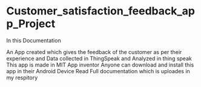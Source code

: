 # Customer_satisfaction_feedback_app_Project

In this Documentation

An App created which gives the feedback of the customer as per their experience and Data collected in ThingSpeak and Analyzed in thing speak
This app is made in MIT App inventor
Anyone can download and install this app in their Android Device
Read Full documentation which is uploades in my respitory
